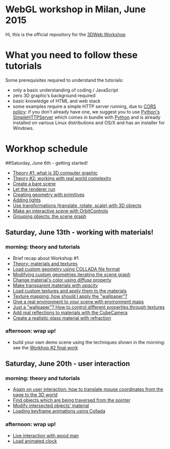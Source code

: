 # WebGL workshop in Milan, June 2015
Hi,
this is the official repository for the [3DWeb Workshop](http://www.3dweb.cc/)

# What you need to follow these tutorials
Some prerequisites required to understand the tutorials:
+   only a basic understanding of coding / JavaScript
+   zero 3D graphic’s background required
+   basic knowledge of HTML and web stack
+   some examples require a simple HTTP server running, due to [CORS policy](https://en.wikipedia.org/wiki/Same-origin_policy): 
if you don't already have one, we suggest you to use [Python's SimpleHTTPServer](https://docs.python.org/2/library/simplehttpserver.html)
which comes in bundle with [Python](https://www.python.org/) and is already installed on various Linux distributions and OS/X and has an installer for Windows.

# Workhop schedule

##Saturday, June 6th - getting started!
+   [Theory #1: what is 3D computer graphic](https://docs.google.com/presentation/d/1jHReQE5lchAcquooXlse_dfuz4_mcumx4HfNhDx6Pqg/edit)
+   [Theory #2: working with real world complexity](https://docs.google.com/presentation/d/1jHReQE5lchAcquooXlse_dfuz4_mcumx4HfNhDx6Pqg/edit)
+   [Create a bare scene](course_material/01_create_scene.md)
+   [Let the renderer run](course_material/02_run_scene.md)
+   [Creating geometry with primitives](course_material/03_create_geometry.md)
+   [Adding lights](course_material/04_adding_lights.md)
+   [Use transformations (translate, rotate, scale) with 3D objects](course_material/05_use_transformations.md)
+   [Make an interactive scene with OrbitControls](course_material/06_user_interaction.md)
+   [Grouping objects: the scene graph](course_material/07_grouping_objects.md)

## Saturday, June 13th - working with materials!

### morning: theory and tutorials
+   Brief recap about Workshop #1
+   [Theory: materials and textures](https://docs.google.com/presentation/d/1kVe2cK1NEQK6FznNgbK-XYGfJikU4wsSxnMXuAAUYnQ/edit#slide=id.g5913d61c0_0_6)
+   [Load custom geometry using COLLADA file format](course_material/08_custom_geometry.md)
+   [Modifying custom geometries iterating the scene graph](course_material/09_traversing_scene_graph.md)
+   [Change material's color using _diffuse_ property](course_material/10_materials_diffuse.md)
+   [Make transparent materials with _opacity_](course_material/11_materials_opacity.md)
+   [Load custom textures and apply them to the materials](course_material/12_texture_loading.md)
+   [Texture mapping: how should I apply the "wallpaper"?](course_material/13_texture_mapping.md)
+   [Give a real environment to your scene with environment maps](course_material/14_environment_texture.md)
+   [Just a "wallpaper"? How to control different properties through textures](course_material/15_texture_channels.md)
+   [Add real reflections to materials with the CubeCamera](course_material/16_materials_reflections.md)
+   [Create a realistic glass material with refraction](course_material/17_materials_refractions.md)

### afternoon: wrap up!
+   build your own demo scene using the techniques shown in the morning: see the [Workhop #2 final work](course_material/WorkshopEnd_2.html)

## Saturday, June 20th - user interaction

### morning: theory and tutorials
+   [Again on user interaction: how to translate mouse coordinates from the page to the 3D world](course_material/18_translating_mouse_coordinates.md)
+   [Find objects which are being traversed from the pointer](course_material/19_find_intersections.md)
+   [Modify intersected objects' material](course_material/20_modify_intersected_objects.md)
+   [Loading keyframe animations using Collada](course_material/21_loading_keyframe_animation.md)

### afternoon: wrap up!
+   [Live interaction with wood man](examples/WorkshopEnd_3_A.html)
+   [Load animated clock](examples/WorkshopEnd_3_B.html)